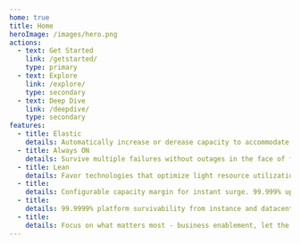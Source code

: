 ```yaml
---
home: true
title: Home
heroImage: /images/hero.png
actions:
  - text: Get Started
    link: /getstarted/
    type: primary
  - text: Explore
    link: /explore/
    type: secondary
  - text: Deep Dive
    link: /deepdive/
    type: secondary
features:
  - title: Elastic
    details: Automatically increase or derease capacity to accommodate peak loads or minimize operating costs.
  - title: Always ON
    details: Survive multiple failures without outages in the face of faults and deployments.
  - title: Lean
    details: Favor technologies that optimize light resource utilization and ease of use.
  - title: 
    details: Configurable capacity margin for instant surge. 99.999% uptime SLA. No caps!
  - title: 
    details: 99.9999% platform survivability from instance and datacenter failure. 
  - title: 
    details: Focus on what matters most - business enablement, let the platfrom become your enabler.
---
```

